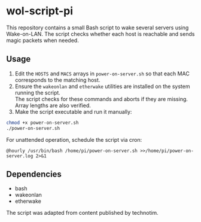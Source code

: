 # wol-script-pi

This repository contains a small Bash script to wake several servers using Wake-on-LAN. The script checks whether each host is reachable and sends magic packets when needed.

## Usage

1. Edit the `HOSTS` and `MACS` arrays in `power-on-server.sh` so that each MAC corresponds to the matching host.
2. Ensure the `wakeonlan` and `etherwake` utilities are installed on the system running the script.    
    The script checks for these commands and aborts if they are missing. Array lengths are also verified.
3. Make the script executable and run it manually:

```bash
chmod +x power-on-server.sh
./power-on-server.sh
```

For unattended operation, schedule the script via cron:

```
@hourly /usr/bin/bash /home/pi/power-on-server.sh >>/home/pi/power-on-server.log 2>&1
```

## Dependencies

- bash
- wakeonlan
- etherwake

The script was adapted from content published by technotim.
